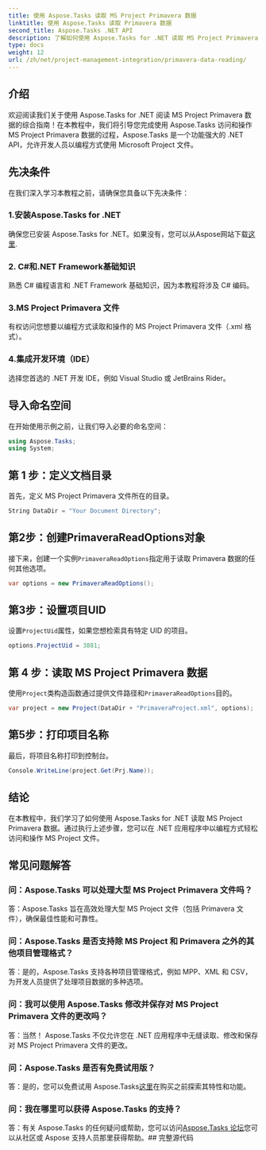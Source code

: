 ```yaml
---
title: 使用 Aspose.Tasks 读取 MS Project Primavera 数据
linktitle: 使用 Aspose.Tasks 读取 Primavera 数据
second_title: Aspose.Tasks .NET API
description: 了解如何使用 Aspose.Tasks for .NET 读取 MS Project Primavera 数据。带有代码示例的分步指南。
type: docs
weight: 12
url: /zh/net/project-management-integration/primavera-data-reading/
---
```

## 介绍
欢迎阅读我们关于使用 Aspose.Tasks for .NET 阅读 MS Project Primavera 数据的综合指南！在本教程中，我们将引导您完成使用 Aspose.Tasks 访问和操作 MS Project Primavera 数据的过程，Aspose.Tasks 是一个功能强大的 .NET API，允许开发人员以编程方式使用 Microsoft Project 文件。
## 先决条件
在我们深入学习本教程之前，请确保您具备以下先决条件：
### 1.安装Aspose.Tasks for .NET
确保您已安装 Aspose.Tasks for .NET。如果没有，您可以从Aspose网站下载[这里](https://releases.aspose.com/tasks/net/).
### 2. C#和.NET Framework基础知识
熟悉 C# 编程语言和 .NET Framework 基础知识，因为本教程将涉及 C# 编码。
### 3.MS Project Primavera 文件
有权访问您想要以编程方式读取和操作的 MS Project Primavera 文件（.xml 格式）。
### 4.集成开发环境（IDE）
选择您首选的 .NET 开发 IDE，例如 Visual Studio 或 JetBrains Rider。

## 导入命名空间
在开始使用示例之前，让我们导入必要的命名空间：
```csharp
using Aspose.Tasks;
using System;

```

## 第 1 步：定义文档目录
首先，定义 MS Project Primavera 文件所在的目录。
```csharp
String DataDir = "Your Document Directory";
```
## 第2步：创建PrimaveraReadOptions对象
接下来，创建一个实例`PrimaveraReadOptions`指定用于读取 Primavera 数据的任何其他选项。
```csharp
var options = new PrimaveraReadOptions();
```
## 第3步：设置项目UID
设置`ProjectUid`属性，如果您想检索具有特定 UID 的项目。
```csharp
options.ProjectUid = 3881;
```
## 第 4 步：读取 MS Project Primavera 数据
使用`Project`类构造函数通过提供文件路径和`PrimaveraReadOptions`目的。
```csharp
var project = new Project(DataDir + "PrimaveraProject.xml", options);
```
## 第5步：打印项目名称
最后，将项目名称打印到控制台。
```csharp
Console.WriteLine(project.Get(Prj.Name));
```

## 结论
在本教程中，我们学习了如何使用 Aspose.Tasks for .NET 读取 MS Project Primavera 数据。通过执行上述步骤，您可以在 .NET 应用程序中以编程方式轻松访问和操作 MS Project 文件。
## 常见问题解答
### 问：Aspose.Tasks 可以处理大型 MS Project Primavera 文件吗？
答：Aspose.Tasks 旨在高效处理大型 MS Project 文件（包括 Primavera 文件），确保最佳性能和可靠性。
### 问：Aspose.Tasks 是否支持除 MS Project 和 Primavera 之外的其他项目管理格式？
答：是的，Aspose.Tasks 支持各种项目管理格式，例如 MPP、XML 和 CSV，为开发人员提供了处理项目数据的多种选项。
### 问：我可以使用 Aspose.Tasks 修改并保存对 MS Project Primavera 文件的更改吗？
答：当然！ Aspose.Tasks 不仅允许您在 .NET 应用程序中无缝读取、修改和保存对 MS Project Primavera 文件的更改。
### 问：Aspose.Tasks 是否有免费试用版？
答：是的，您可以免费试用 Aspose.Tasks[这里](https://releases.aspose.com/)在购买之前探索其特性和功能。
### 问：我在哪里可以获得 Aspose.Tasks 的支持？
答：有关 Aspose.Tasks 的任何疑问或帮助，您可以访问[Aspose.Tasks 论坛](https://forum.aspose.com/c/tasks/15)您可以从社区或 Aspose 支持人员那里获得帮助。## 完整源代码